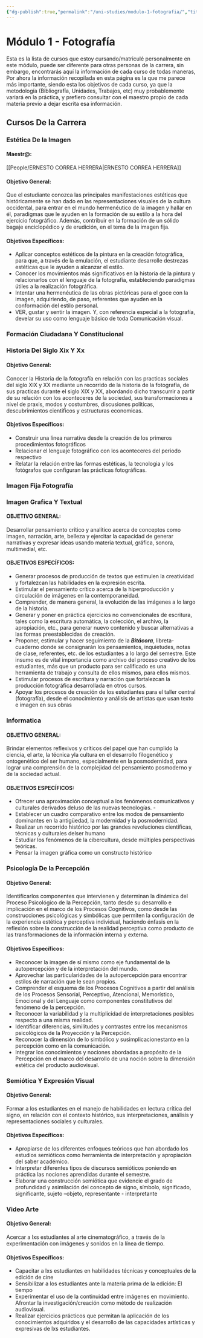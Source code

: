 ```yaml
---
{"dg-publish":true,"permalink":"/uni-studies/modulo-1-fotografia/","title":"Módulo 1 - Fotografía","created":"2023-03-14T13:36:47.684-05:00","updated":"2023-03-23T14:58:41.251-05:00"}
---
```



# Módulo 1 - Fotografía

Esta es la lista de cursos que estoy cursando/matriculé personalmente en este módulo, puede ser diferente para otras personas de la carrera, sin embargo, encontrarás aquí la información de cada curso de todas maneras, Por ahora la información recopilada en esta página es la que me parece más importante, siendo esta los objetivos de cada curso, ya que la metodología (Bibliografía, Unidades, Trabajos, etc) muy probablemente variará en la práctica, y prefiero consultar con el maestro propio de cada materia previo a dejar escrita esa información.

## Cursos De la Carrera

### Estética De la Imagen
#### Maestr@:
[[People/ERNESTO CORREA HERRERA\|ERNESTO CORREA HERRERA]]
#### Objetivo General:

Que el estudiante conozca las principales manifestaciones estéticas que históricamente se han dado en las representaciones visuales de la cultura occidental, para entrar en el mundo hermenéutico de la imagen y hallar en él, paradigmas que le ayuden en la formación de su estilo a la hora del ejercicio fotográfico. Además, contribuir en la formación de un sólido bagaje enciclopédico y de erudición, en el tema de la imagen fija. 

#### Objetivos Específicos:

- Aplicar conceptos estéticos de la pintura en la creación fotográfica, para que, a través de la emulación, el estudiante desarrolle destrezas estéticas que le ayuden a alcanzar el estilo.
- Conocer los movimientos más significativos en la historia de la pintura y relacionarlos con el lenguaje de la fotografía, estableciendo paradigmas útiles a la realización fotográfica. 
- Intentar una hermenéutica de las obras pictóricas para el goce con la imagen, adquiriendo, de paso, referentes que ayuden en la conformación del estilo personal.
- VER, gustar y sentir la imagen. Y, con referencia especial a la fotografía, develar su uso como lenguaje básico de toda Comunicación visual. 

### Formación Ciudadana Y Constitucional

### Historia Del Siglo Xix Y Xx

#### Objetivo General:

Conocer la Historia de la fotografía en relación con las practicas sociales del siglo XIX y XX mediante un recorrido de la historia de la fotografía, de sus practicas durante el siglo XIX y XX, abordando dicho transcurrir a partir de su relación con los aconteceres de la sociedad, sus transformaciones a nivel de praxis, modos y costumbres, discusiones politicas, descubrimientos cientificos y estructuras economicas.

#### Objetivos Específicos:

- Construir una linea narrativa desde la creación de los primeros procedimientos fotográficos 
- Relacionar el lenguaje fotográfico con los aconteceres del periodo respectivo 
- Relatar la relación entre las formas estéticas, la tecnologia y los fotógrafos que configuran las prácticas fotográficas.

### Imagen Fija Fotografía

### Imagen Grafica Y Textual

#### OBJETIVO GENERAL:

Desarrollar pensamiento crítico y analítico acerca de conceptos como imagen, narración, arte, belleza y ejercitar la capacidad de generar narrativas y expresar ideas usando materia textual, gráfica, sonora, multimedial, etc.

#### OBJETIVOS ESPECÍFICOS:

- Generar procesos de producción de textos que estimulen la creatividad y fortalezcan las habilidades en la expresión escrita.
- Estimular el pensamiento crítico acerca de la hiperproducción y circulación de imágenes en la contemporaneidad. 
- Comprender, de manera general, la evolución de las imágenes a lo largo de la historia.
- Generar y poner en práctica ejercicios no convencionales de escritura, tales como la escritura automática, la colección, el archivo, la apropiación, etc., para generar nuevo contenido y buscar alternativas a las formas preestablecidas de creación. 
- Proponer, estimular y hacer seguimiento de la ***Bitácora***, libreta-cuaderno donde se consignarán los pensamientos, inquietudes, notas de clase, referentes, etc. de los estudiantes a lo largo del semestre. Este insumo es de vital importancia como archivo del proceso creativo de los estudiantes, más que un producto para ser calificado es una herramienta de trabajo y consulta de ellos mismos, para ellos mismos.
- Estimular procesos de escritura y narración que fortalezcan la producción fotográfica desarrollada en otros cursos. 
- Apoyar los procesos de creación de los estudiantes para el taller central (fotografía), desde el conocimiento y análisis de artistas que usan texto e imagen en sus obras

### Informatica

#### OBJETIVO GENERAL:

Brindar elementos reflexivos y críticos del papel que han cumplido la ciencia, el arte, la técnica yla cultura en el desarrollo filogenético y ontogenético del ser humano, especialmente en la posmodernidad, para lograr una comprensión de la complejidad del pensamiento posmoderno y de la sociedad actual.

#### OBJETIVOS ESPECÍFICOS:

- Ofrecer una aproximación conceptual a los fenómenos comunicativos y culturales derivados deluso de las nuevas tecnologías. -
- Establecer un cuadro comparativo entre los modos de pensamiento dominantes en la antigüedad, la modernidad y la posmodernidad. 
- Realizar un recorrido histórico por las grandes revoluciones científicas, técnicas y culturales delser humano 
- Estudiar los fenómenos de la cibercultura, desde múltiples perspectivas teóricas. 
- Pensar la imagen gráfica como un constructo histórico

### Psicología De la Percepción

#### Objetivo General:

Identificarlos componentes que intervienen y determinan la dinámica del Proceso Psicológico de la Percepción, tanto desde su desarrollo e implicación en el marco de los Procesos Cognitivos, como desde las construcciones psicológicas y simbólicas que permiten la configuración de la experiencia estética y perceptiva individual, haciendo énfasis en la reflexión sobre la construcción de la realidad perceptiva como producto de las transformaciones de la información interna y externa.

#### Objetivos Específicos:

- Reconocer la imagen de sí mismo como eje fundamental de la autopercepción y de la interpretación del mundo. 
- Aprovechar las particularidades de la autopercepción para encontrar estilos de narración que le sean propios. 
- Comprender el esquema de los Procesos Cognitivos a partir del análisis de los Procesos Sensorial, Perceptivo, Atencional, Memorístico, Emocional y del Lenguaje como componentes constitutivos del fenómeno de la percepción. 
- Reconocer la variabilidad y la multiplicidad de interpretaciones posibles respecto a una misma realidad. 
- Identificar diferencias, similitudes y contrastes entre los mecanismos psicológicos de la Proyección y la Percepción. 
- Reconocer la dimensión de lo simbólico y susimplicacionestanto en la percepción como en la comunicación. 
- Integrar los conocimientos y nociones abordadas a propósito de la Percepción en el marco del desarrollo de una noción sobre la dimensión estética del producto audiovisual.

### Semiótica Y Expresión Visual

#### Objetivo General:

Formar a los estudiantes en el manejo de habilidades en lectura crítica del signo, en relación con el contexto histórico, sus interpretaciones, análisis y representaciones sociales y culturales. 

#### Objetivos Específicos:

- Apropiarse de los diferentes enfoques teóricos que han abordado los estudios semióticos como herramienta de interpretación y apropiación del saber académico. 
- Interpretar diferentes tipos de discursos semióticos poniendo en práctica las nociones aprendidas durante el semestre.
- Elaborar una construcción semiótica que evidencie el grado de profundidad y asimilación del concepto de signo, símbolo, significado, significante, sujeto –objeto, representante - interpretante

### Video Arte

#### Objetivo General:

Acercar a lxs estudiantes al arte cinematográfico, a través de la experimentación con imágenes y sonidos en la línea de tiempo.

#### Objetivos Específicos:

- Capacitar a lxs estudiantes en habilidades técnicas y conceptuales de la edición de cine
- Sensibilizar a los estudiantes ante la materia prima de la edición: El tiempo
- Experimentar el uso de la continuidad entre imágenes en movimiento. Afrontar la investigación/creación como método de realización audiovisual. 
- Realizar ejercicios prácticos que permitan la aplicación de los conocimientos adquiridos y el desarrollo de las capacidades artísticas y expresivas de lxs estudiantes.
